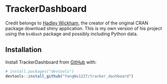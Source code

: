 
<!-- README.md is generated from README.Rmd. Please edit that file -->

# TrackerDashboard

<!-- badges: start -->
<!-- badges: end -->

Credit belongs to [Hadley
Wickham](https://github.com/hadley/cran-downloads), the creator of the
original CRAN package download shiny application. This is my own version
of his project using the `bs4Dash` package and possibly including Python
data.

## Installation

Install TrackerDashboard from [GitHub](https://github.com/) with:

``` r
# install.packages("devtools")
devtools::install_github("YangWu1227/tracker_dashboard")
```
